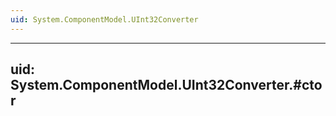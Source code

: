 ```yaml
---
uid: System.ComponentModel.UInt32Converter
---
```


---
uid: System.ComponentModel.UInt32Converter.#ctor
---
